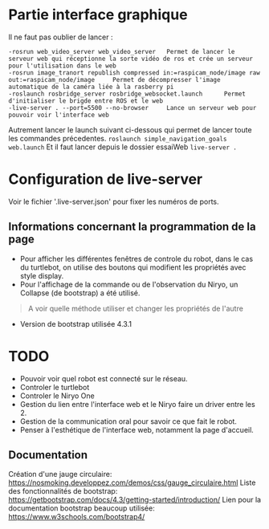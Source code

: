 # Partie interface graphique

Il ne faut pas oublier de lancer :

	-rosrun web_video_server web_video_server 	Permet de lancer le serveur web qui réceptionne la sorte vidéo de ros et crée un serveur pour l'utilisation dans le web
	-rosrun image_tranort republish compressed in:=raspicam_node/image raw out:=raspicam_node/image		Permet de décompresser l'image automatique de la caméra liée à la rasberry pi
	-roslaunch rosbridge_server rosbridge_websocket.launch		Permet d'initialiser le brigde entre ROS et le web
	-live-server . --port=5500 --no-browser		Lance un serveur web pour pouvoir voir l'interface web


Autrement lancer le launch suivant ci-dessous qui permet de lancer toute les commandes précedentes.
`roslaunch simple_navigation_goals web.launch`
Et il faut lancer depuis le dossier essaiWeb
`live-server .`

# Configuration de live-server
Voir le fichier '.live-server.json' pour fixer les numéros de ports.

## Informations concernant la programmation de la page
- Pour afficher les différentes fenêtres de controle du robot, dans le cas du turtlebot, on utilise des boutons qui modifient les propriétés avec style display. 
- Pour l'affichage de la commande ou de l'observation du Niryo, un Collapse (de bootstrap) a été utilisé.  
> A voir quelle méthode utiliser et changer les propriétés de l'autre  
- Version de bootstrap utilisée 4.3.1


# TODO 
- Pouvoir voir quel robot est connecté sur le réseau.
- Controler le turtlebot
- Controler le Niryo One
- Gestion du lien entre l'interface web et le Niryo faire un driver entre les 2.
- Gestion de la communication oral pour savoir ce que fait le robot.
- Penser à l'esthétique de l'interface web, notamment la page d'accueil.

## Documentation
Création d'une jauge circulaire: https://nosmoking.developpez.com/demos/css/gauge_circulaire.html
Liste des fonctionnalités de bootstrap: https://getbootstrap.com/docs/4.3/getting-started/introduction/
Lien pour la documentation bootstrap beaucoup utilisée: https://www.w3schools.com/bootstrap4/  

